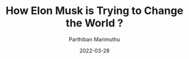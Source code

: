 ---
title: How Elon Musk is Trying to Change the World ?
date: '2022-03-28'
author: ['Parthiban Marimuthu']
tags: ['Elon Musk', 'Tesla', 'SpaceX']
draft: false
summary: Elon co-founded and leads Tesla, SpaceX, Neuralink, OpenAI and The boring company (Hyperloop). Elon leads all product design, engineering, manufacturing the electric vehicles, battery products and solar energy products.
link: https://medium.com/@parthibanmarimuthu/how-elon-musk-is-trying-to-change-the-world-1fceaf9f0a32
---